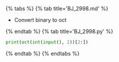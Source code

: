 {% tabs %}
{% tab title='BJ_2998.md' %}

* Convert binary to oct

{% endtab %}
{% tab title='BJ_2998.py' %}

```py
print(oct(int(input(), 2))[2:])
```

{% endtab %}
{% endtabs %}
